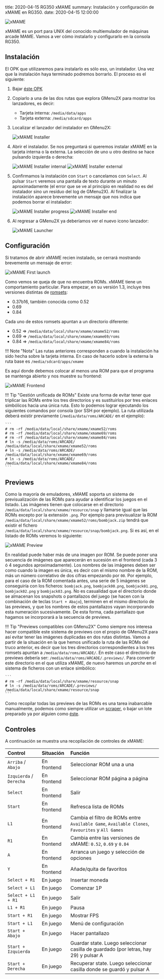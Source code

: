 title: 2020-04-15 RG350 xMAME
summary: Instalación y configuración de xMAME en RG350.
date: 2020-04-15 12:00:00

![xMAME](/images/posts/xmame_logo.png)

xMAME es un port para UNIX del conocido multiemulador de máquinas arcade MAME. Vamos a ver cómo instalarlo y configurarlo en la consola RG350.

## Instalación

El OPK que utilizaremos para instalarlo es sólo eso, un instalador. Una vez que la instalación haya terminado podremos borrarlo. El proceso es el siguiente:

1. Bajar [éste OPK](https://github.com/retrogamehandheld/OpenDingux/raw/master/Emulators/XMAME_2014-12-31.opk)
2. Copiarlo a una de las dos rutas que explora GMenu2X para mostrar los lanzadores, es decir:

    * Tarjeta interna: `/media/data/apps`
    * Tarjeta externa: `/media/sdcard/apps`

3. Localizar el lanzador del instalador en GMenu2X:

    ![xMAME Installer](/images/posts/xmame_installer.png)

4. Abrir el instalador. Se nos preguntará si queremos instalar xMAME en la tarjeta interna o la externa. La selección de uno u otro destino se hace pulsando izquierda o derecha:

    ![xMAME Installer internal](/images/posts/xmame_installer_int.png)
    ![xMAME Installer external](/images/posts/xmame_installer_ext.png)

5. Confirmamos la instalación con `Start` o cancelamos con `Select`. Al pulsar `Start` veremos una pantalla de texto durante un minuto aproximadamente (el error que se ve al principio en realidad no es del instalador sino un resíduo del log de GMenu2X). Al finalizar la instalación aparece brevemente un mensaje que nos indica que podemos borrar el instalador:

    ![xMAME Installer progress](/images/posts/xmame_installing_progress.png)
    ![xMAME Installer end](/images/posts/xmame_installing_end.png)

6. Al regresar a GMenu2X ya deberíamos ver el nuevo icono lanzador:

    ![xMAME Launcher](/images/posts/xmame_launcher.png)

## Configuración

Si tratamos de abrir xMAME recien instalado, se cerrará mostrando brevemente un mensaje de error:

![xMAME First launch](/images/posts/xmame_first_launch.png)

Como vemos se queja de que no encuentra ROMs. xMAME tiene un comportamiento particular. Para empezar, en su versión 1.3, incluye tres versiones distintas de [romsets](http://www.progettosnaps.net/dats/MAME/):

* 0.37b16, también conocida como 0.52
* 0.69
* 0.84

Cada uno de estos romsets apuntan a un directorio diferente:

* 0.52 => `/media/data/local/share/xmame/xmame52/roms`
* 0.69 => `/media/data/local/share/xmame/xmame69/roms`
* 0.84 => `/media/data/local/share/xmame/xmame84/roms`

!!! Note "Nota"
    Las rutas anteriores corresponden a cuando la instalación ha sido hecha sobre la tarjeta interna. En caso de hacerlo sobre la externa la ruta base es `/media/sdcard/apps/xmame`

Es aquí donde debemos colocar al menos una ROM para que el programa se mantenga abierto y nos muestre su frontend:

![xMAME Frontend](/images/posts/xmame_frontend.png)

!!! Tip "Gestión unificada de ROMs"
    Existe una forma de evitar tener que triplicar las ROMs entre los tres directorios y es sustituirlos por tres enlaces simbólicos hacia una única ruta. Esto lo podemos lograr ejecutando los siguientes comandos por consola (por SSH por ejemplo). La ruta utilizada deberá existir previamente (`/media/data/roms/ARCADE/` en el ejemplo):

    ```
    # rm -rf /media/data/local/share/xmame/xmame52/roms
    # rm -rf /media/data/local/share/xmame/xmame69/roms
    # rm -rf /media/data/local/share/xmame/xmame84/roms
    # ln -s /media/data/roms/ARCADE/ /media/data/local/share/xmame/xmame52/roms
    # ln -s /media/data/roms/ARCADE/ /media/data/local/share/xmame/xmame69/roms
    # ln -s /media/data/roms/ARCADE/ /media/data/local/share/xmame/xmame84/roms
    ```

## Previews

Como la mayoría de emuladores, xMAME soporta un sistema de previsualización de las ROMs para ayudar a identificar los juegos en el listado. Las imágenes tienen que colocarse en el directorio `/media/data/local/share/xmame/resource/snap` y llamarse igual que las ROMs excepto por la extensión `.png`. Por ejemplo para previsualizar la ROM `/media/data/local/share/xmame/xmame52/roms/bombjack.zip` tendrá que existir el fichero `/media/data/local/share/xmame/resource/snap/bombjack.png`. Si es así, en el listado de ROMs veremos lo siguiente:

![xMAME Preview](/images/posts/xmame_preview.png)

En realidad puede haber más de una imagen por ROM. Se puede poner una secuencia de imágenes que aparecerán en sucesión en el frontend (cada 3 ó 4 segundos aproximadamente). Los nombres de las imágenes deben ser como cuando la imagen es única, es decir con el mismo nombre de la ROM, más un número correlativo de dos cifras empezando por `00`. Por ejemplo, para el caso de la ROM comentada antes, una serie de 5 imágenes se conseguiría con los ficheros: `bombjack.png`, `bombjack00.png`, `bombjack01.png`, `bombjack02.png` y `bombjack03.png`. No es casualidad que el directorio donde se almacenan los snapshots o pantallazos del juego (se hacen con la combinación de teclas `Start + Abajo`), terminen en el mismo directorio de las previews, y que los nombres de estos pantallazos vayan incorporando esta numeración sucesivamente. De esta forma, cada pantallazo que hagamos se incorporará a la secuencia de previews.

!!! Tip "Previews compatibles con GMenu2X"
    Como siempre nos interesa hacer compatible este sistema de previews con el propio de GMenu2X para así evitar tener las imágenes duplicadas en dos rutas distintas. Vamos a partir de la situación en la que hemos unificado la ruta de las ROMs del truco anterior, es decir que los tres directorios correspondientes a los tres romsets apuntan a `/media/data/roms/ARCADE/`. En este caso el directorio de previews debería ser: `/media/data/roms/ARCADE/.previews/`. Para convertir este directorio en el que utiliza xMAME, de nuevo haremos un *parche* en el sistema de ficheros con un enlace simbólico:

    ```
    # rm -rf /media/data/local/share/xmame/resource/snap
    # ln -s /media/data/roms/ARCADE/.previews/ /media/data/local/share/xmame/resource/snap
    ```

Como recopilar todas las previews de las ROMs es una tarea inabarcable manualmente, podemos como siempre utilizar un [scraper](/2020-01-11-rg350_scraper.html), o bajar un lote preparado ya por alguien como [éste](https://www.dropbox.com/s/j8jijasfww5e6xb/xmame_snapshot_1.0.tar.gz?dl=0).

## Controles

A continuación se muestra una recopilación de controles de xMAME:

|Control|Situación|Función|
|:------|:--------|:------|
|`Arriba` / `Abajo`|En frontend|Seleccionar ROM una a una|
|`Izquierda` / `Derecha`|En frontend|Seleccionar ROM página a página|
|`Select`|En frontend|Salir|
|`Start`|En frontend|Refresca lista de ROMs|
|`L1`|En frontend|Cambia el filtro de ROMs entre `Available Game`, `Available Clones`, `Favourites` y `All Games`|
|`R1`|En frontend|Cambia entre las versiones de xMAME: `0.52`, `0.69` y `0.84`|
|`A`|En frontend|Arranca un juego y selección de opciones|
|`Y`|En frontend|Añade/quita de favoritos|
|`Select + R1`|En juego|Insertar moneda|
|`Select + L1`|En juego|Comenzar 1P|
|`Select + L1 + R1`|En juego|Salir|
|`L1 + R1`|En juego|Pausa|
|`Start + R1`|En juego|Mostrar FPS|
|`Start + L1`|En juego|Menú de configuración|
|`Start + Abajo`|En juego|Hacer pantallazo|
|`Start + Izquierda`|En juego|Guardar state. Luego seleccionar casilla de guardado (por letras, hay 29) y pulsar A|
|`Start + Derecha`|En juego|Recuperar state. Luego seleccionar casilla donde se guardó y pulsar A|
